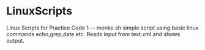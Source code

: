 # LinuxScripts
Linux Scripts for Practice
Code 1 -- monke.sh simple script using basic linux commands echo,grep,date etc. Reads input from text.xml and shows output.
